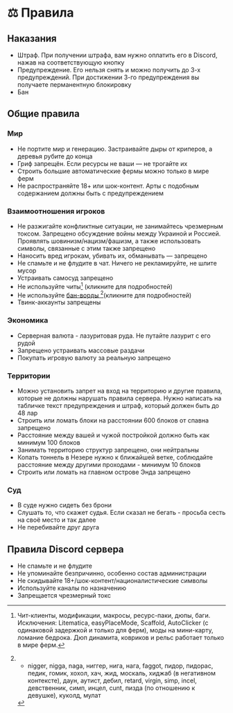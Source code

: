 # ⚖ Правила

## Наказания

* Штраф. При получении штрафа, вам нужно оплатить его в Discord, нажав на соответствующую кнопку
* Предупреждение. Его нельзя снять и можно получить до 3-х предупреждений. При достижении 3-го предупреждения вы получаете перманентную блокировку
* Бан

## Общие правила

### Мир

* Не портите мир и генерацию. Застраивайте дыры от криперов, а деревья рубите до конца
* Гриф запрещён. Если ресурсы не ваши — не трогайте их
* Строить большие автоматические фермы можно только в мире ферм
* Не распространяйте 18+ или шок-контент. Арты с подобным содержанием должны быть с предупреждением

### Взаимоотношения игроков

* Не разжигайте конфликтные ситуации, не занимайтесь чрезмерным токсом. Запрещено обсуждение войны между Украиной и Россией. Проявлять шовинизм/нацизм/фашизм, а также использовать символы, связанные с этим также запрещено
* Наносить вред игрокам, убивать их, обманывать — запрещено
* Не спамьте и не флудите в чат. Ничего не рекламируйте, не шлите мусор
* Устраивать самосуд запрещено
* Не используйте читы[^1] (кликните для подробностей)
* Не используйте [бан-ворды ](#user-content-fn-2)[^2]\(кликните для подробностей)
* Твинк-аккаунты запрещены

### Экономика

* Серверная валюта - лазуритовая руда. Не путайте лазурит с его рудой
* Запрещено устраивать массовые раздачи
* Покупать игровую валюту за реальную запрещено

### Территории

* Можно установить запрет на вход на территорию и другие правила, которые не должны нарушать правила сервера. Нужно написать на табличке текст предупреждения и штраф, который должен быть до 48 лар
* Строить или ломать блоки на расстоянии 600 блоков от спавна запрещено
* Расстояние между вашей и чужой постройкой должно быть как минимум 100 блоков
* Занимать территорию структур запрещено, они нейтральны
* Копать тоннель в Незере нужно к ближайшей ветке, соблюдайте расстояние между другими проходами - минимум 10 блоков
* Строить или ломать на главном острове Энда запрещено

### Суд

* В суде нужно сидеть без брони
* Слушать то, что скажет судья. Если сказал не бегать - просьба сесть на своё место и так далее
* Не перебивайте друг друга

## Правила Discord сервера

* Не спамьте и не флудите
* Не упоминайте безпричинно, особенно состав администрации
* Не скидывайте 18+/шок-контент/националистические символы
* Используйте каналы по назначению
* Запрещается чрезмерный токс



[^1]: Чит-клиенты, модификации, макросы, ресурс-паки, дюпы, баги. Исключения: Litematica, easyPlaceMode, Scaffold, AutoClicker (с одинаковой задержкой и только для ферм), моды на мини-карту, ломание бедрока. Дюп динамита, ковриков и рельс работает только в мире ферм.

[^2]: * nigger, nigga, naga, ниггер, нига, нага, faggot, пидор, пидорас, педик, гомик, хохол, хач, жид, москаль, хиджаб (в негативном контексте), даун, аутист, дебил, retard, virgin, simp, incel, девственник, cимп, инцел, cunt, пизда (по отношению к девушке), куколд, мулат
